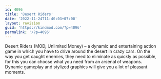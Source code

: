```yaml
---
id: 4096
title: 'Desert Riders'
date: '2022-11-24T11:40:03+07:00'
layout: revision
guid: 'https://kindmod.com/?p=4096'
permalink: '/?p=4096'
---
```


Desert Riders (MOD, Unlimited Money) – a dynamic and entertaining action game in which you have to drive around the desert in crazy cars. On the way you get caught enemies, they need to eliminate as quickly as possible, for this you can choose what you need from an arsenal of weapons. Dynamic gameplay and stylized graphics will give you a lot of pleasant moments.